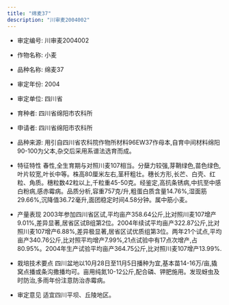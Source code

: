 ```yaml
---
title: "绵麦37"
description: "川审麦2004002"
---
```

* 审定编号:  川审麦2004002

*  作物名称:  小麦

*  品种名称:  绵麦37

*  审定年份:  2004

*  审定单位:  四川省

* 育种者:  四川省绵阳市农科所

*  申请者:  四川省绵阳市农科所

*  品种来源:  用引自四川省农科院作物所材料96EW37作母本,自育中间材料绵阳90-100为父本,杂交后采用系谱法选育而成。

*  特征特性
春性,全生育期与对照川麦107相当。分蘖力较强,芽鞘绿色,苗色绿色,叶片较宽,叶长中等。株高80厘米左右,茎秆粗壮。穗长方形,长芒、白壳、红粒、角质。穗粒数42粒以上,千粒重45-50克。经鉴定,高抗条锈病,中抗至中感白粉病,感赤霉病。品质分析,容重757克/升,粗蛋白质含量14.76%,湿面筋29.66%,沉降值36.72毫升,面团稳定时间4.58分钟。属中筋小麦。

*  产量表现
2003年参加四川省区试,平均亩产358.64公斤,比对照川麦107增产9.01%,差异显著,居省区试B组第2位。2004年续试平均亩产322.87公斤,比对照川麦107增产6.88%,差异极显著,居省区试优质组第3位。两年21个试点,平均亩产340.76公斤,比对照平均增产7.99%,21点试验中有17点次增产,占80.95%。2004年生产试验平均亩产364.75公斤,比对照川麦107增产13.99%.

*  栽培技术要点
四川盆地以10月28日至11月5日播种为宜,基本苗14-16万/亩,撬窝点播或条沟撒播均可。亩用纯氮10-12公斤,配合磷、钾肥施用。发现蚜虫及时防治,多雨年份注意防治赤霉病。

*  审定意见
适宜四川平坝、丘陵地区。
